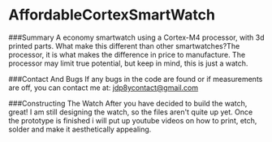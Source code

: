 # AffordableCortexSmartWatch


###Summary 
A economy smartwatch using a Cortex-M4 processor, with 3d printed parts. What make this different than other smartwatches?The processor, it is what makes the difference in price to manufacture. The processor may limit true potential, but keep in mind, this is just a watch.


###Contact And Bugs
If any bugs in the code are found or if measurements are off, you can contact me at: jdp8ycontact@gmail.com


###Constructing The Watch
After you have decided to build the watch, great! I am still designing the watch, so the files aren't quite up yet. Once the prototype is finished i will put up youtube videos on how to print, etch, solder and make it aesthetically appealing.

